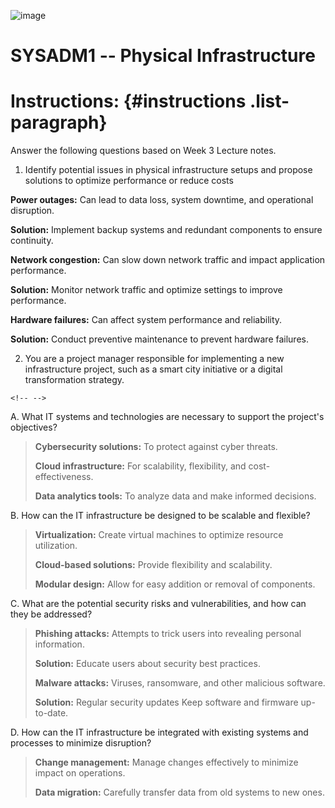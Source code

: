 ![image](https://github.com/user-attachments/assets/e563b7c6-cf1c-4b89-8ea5-91c6349e4bb0)


# SYSADM1 -- Physical Infrastructure

# Instructions:  {#instructions .list-paragraph}

Answer the following questions based on Week 3 Lecture notes.

1.  Identify potential issues in physical infrastructure setups and
    propose solutions to optimize performance or reduce costs

**Power outages:** Can lead to data loss, system downtime, and
operational disruption.

**Solution:** Implement backup systems and redundant components to
ensure continuity.

**Network congestion:** Can slow down network traffic and impact
application performance.

**Solution:** Monitor network traffic and optimize settings to improve
performance.

**Hardware failures:** Can affect system performance and reliability.

**Solution:** Conduct preventive maintenance to prevent hardware
failures.

2.  You are a project manager responsible for implementing a new
    infrastructure project, such as a smart city initiative or a digital
    transformation strategy.

```{=html}
<!-- -->
```
A.  What IT systems and technologies are necessary to support the
    project\'s objectives?

> **Cybersecurity solutions:** To protect against cyber threats.
>
> **Cloud infrastructure:** For scalability, flexibility, and
> cost-effectiveness.
>
> **Data analytics tools:** To analyze data and make informed decisions.

B.  How can the IT infrastructure be designed to be scalable and
    flexible?

> **Virtualization:** Create virtual machines to optimize resource
> utilization.
>
> **Cloud-based solutions:** Provide flexibility and scalability.
>
> **Modular design:** Allow for easy addition or removal of components.

C.  What are the potential security risks and vulnerabilities, and how
    can they be addressed?

> **Phishing attacks:** Attempts to trick users into revealing personal
> information.
>
> **Solution:** Educate users about security best practices.
>
> **Malware attacks:** Viruses, ransomware, and other malicious
> software.
>
> **Solution:** Regular security updates Keep software and firmware
> up-to-date.

D.  How can the IT infrastructure be integrated with existing systems
    and processes to minimize disruption?

> **Change management:** Manage changes effectively to minimize impact
> on operations.
>
> **Data migration:** Carefully transfer data from old systems to new
> ones.
